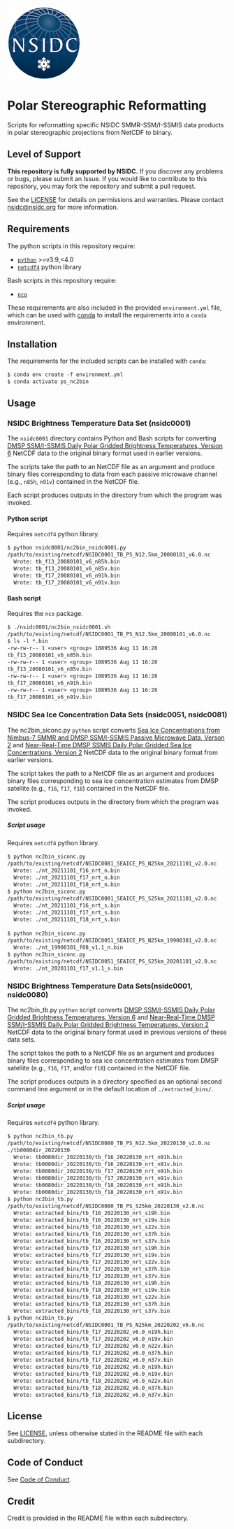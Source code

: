 ![NSIDC logo](/images/NSIDC_logo_2018_poster-1.png)

# Polar Stereographic Reformatting

Scripts for reformatting specific NSIDC SMMR-SSM/I-SSMIS data products in polar stereographic projections from NetCDF to binary.

## Level of Support

<b>This repository is fully supported by NSIDC.</b> If you discover any problems or
bugs, please submit an Issue. If you would like to contribute to this
repository, you may fork the repository and submit a pull request.

See the [LICENSE](LICENSE) for details on permissions and warranties. Please
contact nsidc@nsidc.org for more information.

## Requirements

The python scripts in this repository require:
* [`python`](https://www.python.org/downloads/) >=v3.9,<4.0
* [`netcdf4`](https://unidata.github.io/netcdf4-python/) python library

Bash scripts in this repository require:
* [`nco`](https://github.com/nco/nco)

These requirements are also included in the provided `environment.yml` file,
which can be used with [conda](https://docs.conda.io/en/latest/) to install the
requirements into a `conda` environment.


## Installation

The requirements for the included scripts can be installed with `conda`:

```
$ conda env create -f environment.yml
$ conda activate ps_nc2bin
```

## Usage

### NSIDC Brightness Temperature Data Set (nsidc0001)

The `nsidc0001` directory contains Python and Bash scripts for converting
[DMSP SSM/I-SSMIS Daily Polar Gridded Brightness Temperatures, Version
6](https://nsidc.org/data/nsidc-0001) NetCDF data to the original binary format
used in earlier versions.

The scripts take the path to an NetCDF file as an argument and produce
binary files corresponding to data from each passive microwave channel
(e.g., `n85h`, `n91v`) contained in the NetCDF file.

Each script produces outputs in the directory from which the program was invoked.

#### Python script

Requires `netcdf4` python library.


```
$ python nsidc0001/nc2bin_nsidc0001.py /path/to/existing/netcdf/NSIDC0001_TB_PS_N12.5km_20080101_v6.0.nc
  Wrote: tb_f13_20080101_v6_n85h.bin
  Wrote: tb_f13_20080101_v6_n85v.bin
  Wrote: tb_f17_20080101_v6_n91h.bin
  Wrote: tb_f17_20080101_v6_n91v.bin
```

#### Bash script

Requires the `nco` package.

```
$ ./nsidc0001/nc2bin_nsidc0001.sh /path/to/existing/netcdf/NSIDC0001_TB_PS_N12.5km_20080101_v6.0.nc
$ ls -l *.bin
-rw-rw-r-- 1 <user> <group> 1089536 Aug 11 16:28 tb_f13_20080101_v6_n85h.bin
-rw-rw-r-- 1 <user> <group> 1089536 Aug 11 16:28 tb_f13_20080101_v6_n85v.bin
-rw-rw-r-- 1 <user> <group> 1089536 Aug 11 16:28 tb_f17_20080101_v6_n91h.bin
-rw-rw-r-- 1 <user> <group> 1089536 Aug 11 16:28 tb_f17_20080101_v6_n91v.bin
```


### NSIDC Sea Ice Concentration Data Sets (nsidc0051, nsidc0081)

The nc2bin_siconc.py `python` script converts [Sea Ice Concentrations from Nimbus-7 SMMR and DMSP SSM/I-SSMIS Passive Microwave Data, Verson 2](https://nsidc.org/data/nsidc-0051) and [Near-Real-Time DMSP
SSMIS Daily Polar Gridded Sea Ice Concentrations, Version
2](https://nsidc.org/data/nsidc-0081) NetCDF data to the original binary format
from earlier versions.

The script takes the path to a NetCDF file as an argument and produces binary
files corresponding to sea ice concentration estimates from DMSP satellite
(e.g., `f16`, `f17`, `f18`) contained in the NetCDF file.

The script produces outputs in the directory from which the program was invoked.

##### Script usage

Requires `netcdf4` python library.

```
$ python nc2bin_siconc.py /path/to/existing/netcdf/NSIDC0081_SEAICE_PS_N25km_20211101_v2.0.nc 
  Wrote: ./nt_20211101_f16_nrt_n.bin
  Wrote: ./nt_20211101_f17_nrt_n.bin
  Wrote: ./nt_20211101_f18_nrt_n.bin
$ python nc2bin_siconc.py /path/to/existing/netcdf/NSIDC0081_SEAICE_PS_S25km_20211101_v2.0.nc 
  Wrote: ./nt_20211101_f16_nrt_s.bin
  Wrote: ./nt_20211101_f17_nrt_s.bin
  Wrote: ./nt_20211101_f18_nrt_s.bin

$ python nc2bin_siconc.py /path/to/existing/netcdf/NSIDC0051_SEAICE_PS_N25km_19900301_v2.0.nc 
  Wrote: ./nt_19900301_f08_v1.1_n.bin
$ python nc2bin_siconc.py /path/to/existing/netcdf/NSIDC0051_SEAICE_PS_S25km_20201101_v2.0.nc 
  Wrote: ./nt_20201101_f17_v1.1_s.bin
```

### NSIDC Brightness Temperature Data Sets(nsidc0001, nsidc0080)

The nc2bin_tb.py `python` script converts
[DMSP SSM/I-SSMIS Daily Polar Gridded Brightness Temperatures, Version 6](https://nsidc.org/data/nsidc-0001)
and
[Near-Real-Time DMSP SSM/I-SSMIS Daily Polar Gridded Brightness Temperatures, Version 2](https://nsidc.org/data/nsidc-0080/versions/2)
NetCDF data to the original binary format used in previous versions of these data sets.

The script takes the path to a NetCDF file as an argument and produces binary
files corresponding to sea ice concentration estimates from DMSP satellite
(e.g., `f16`, `f17`, and/or `f18`) contained in the NetCDF file.

The script produces outputs in a directory specified as an optional second
command line argument or in the default location of `./extracted_bins/`.

##### Script usage

Requires `netcdf4` python library.

```
$ python nc2bin_tb.py /path/to/existing/netcdf/NSIDC0080_TB_PS_N12.5km_20220130_v2.0.nc ./tb0080dir_20220130
  Wrote: tb0080dir_20220130/tb_f16_20220130_nrt_n91h.bin
  Wrote: tb0080dir_20220130/tb_f16_20220130_nrt_n91v.bin
  Wrote: tb0080dir_20220130/tb_f17_20220130_nrt_n91h.bin
  Wrote: tb0080dir_20220130/tb_f17_20220130_nrt_n91v.bin
  Wrote: tb0080dir_20220130/tb_f18_20220130_nrt_n91h.bin
  Wrote: tb0080dir_20220130/tb_f18_20220130_nrt_n91v.bin
$ python nc2bin_tb.py /path/to/existing/netcdf/NSIDC0080_TB_PS_S25km_20220130_v2.0.nc
  Wrote: extracted_bins/tb_f16_20220130_nrt_s19h.bin
  Wrote: extracted_bins/tb_f16_20220130_nrt_s19v.bin
  Wrote: extracted_bins/tb_f16_20220130_nrt_s22v.bin
  Wrote: extracted_bins/tb_f16_20220130_nrt_s37h.bin
  Wrote: extracted_bins/tb_f16_20220130_nrt_s37v.bin
  Wrote: extracted_bins/tb_f17_20220130_nrt_s19h.bin
  Wrote: extracted_bins/tb_f17_20220130_nrt_s19v.bin
  Wrote: extracted_bins/tb_f17_20220130_nrt_s22v.bin
  Wrote: extracted_bins/tb_f17_20220130_nrt_s37h.bin
  Wrote: extracted_bins/tb_f17_20220130_nrt_s37v.bin
  Wrote: extracted_bins/tb_f18_20220130_nrt_s19h.bin
  Wrote: extracted_bins/tb_f18_20220130_nrt_s19v.bin
  Wrote: extracted_bins/tb_f18_20220130_nrt_s22v.bin
  Wrote: extracted_bins/tb_f18_20220130_nrt_s37h.bin
  Wrote: extracted_bins/tb_f18_20220130_nrt_s37v.bin
$ python nc2bin_tb.py /path/to/existing/netcdf/NSIDC0001_TB_PS_N25km_20220202_v6.0.nc
  Wrote: extracted_bins/tb_f17_20220202_v6.0_n19h.bin
  Wrote: extracted_bins/tb_f17_20220202_v6.0_n19v.bin
  Wrote: extracted_bins/tb_f17_20220202_v6.0_n22v.bin
  Wrote: extracted_bins/tb_f17_20220202_v6.0_n37h.bin
  Wrote: extracted_bins/tb_f17_20220202_v6.0_n37v.bin
  Wrote: extracted_bins/tb_f18_20220202_v6.0_n19h.bin
  Wrote: extracted_bins/tb_f18_20220202_v6.0_n19v.bin
  Wrote: extracted_bins/tb_f18_20220202_v6.0_n22v.bin
  Wrote: extracted_bins/tb_f18_20220202_v6.0_n37h.bin
  Wrote: extracted_bins/tb_f18_20220202_v6.0_n37v.bin
```

## License

See [LICENSE](LICENSE), unless otherwise stated in the README file with each subdirectory.

## Code of Conduct

See [Code of Conduct](CODE_OF_CONDUCT.md).

## Credit

Credit is provided in the README file within each subdirectory.
